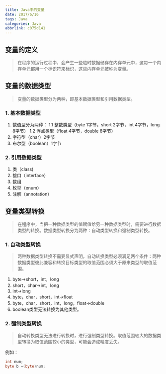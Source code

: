 ```yaml
---
title: Java中的变量
date: 2017/6/16
tags: Java
categories: Java
abbrlink: c075d141
---
```


## 变量的定义
> 在程序的运行过程中，会产生一些临时数据储存在内存单元中，这每一个内存单元都用一个标识符来标识，这些内存单元被称为变量。
## 变量的数据类型
> 变量的数据类型分为两种，即基本数据类型和引用数据类型。

### 1. 基本数据类型 ###
1. 数值型分为两种：
	1.1  整数类型（byte 1字节，short 2字节，int 4字节，long 8字节）
	1.2 浮点类型（float 4字节，double 8字节）
2. 字符型（char）2字节
3. 布尔型（boolean）1字节

### 2. 引用数据类型 ###
1. 类（class)
2. 接口（interface）
3. 数组
4. 枚举（enum）
5. 注解（annotation）

## 变量类型转换 ##
> 在程序中，当把一种数据类型的值赋值给另一种数据类型时，需要进行数据类型的转换。数据类型转换分为两种：自动类型转换和强制类型转换。

### 1. 自动类型转换 ###
> 两种数据类型转换不需要显式声明，自动转换类型必须满足两个条件：两种数据类型彼此兼容和转换目标类型的取值范围必须大于原来类型的取值范围。
1. byte→short，int，long
2. short，char→int，long
3. int→long
4. byte，char，short，int→float
5. byte，char，short，int，long，float→double
6. boolean类型无法转换为其他类型。


### 2. 强制类型转换 ###
> 自动转换类型无法进行转换时，进行强制类型转换。取值范围较大的数据类型转换为取值范围较小的类型，可能会造成精度丢失。

例如：
```java
int num;
byte b =(byte)num;
```
